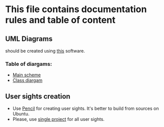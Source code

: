 # This file contains documentation rules and table of content

## UML Diagrams

should be created using [this](https://www.draw.io/) software.

### Table of diargams:

- [Main scheme](https://drive.google.com/file/d/0B4agh9l4MgaaakhnYjJ5SGpWUk0/view?usp=sharing)
- [Class diargam](https://drive.google.com/file/d/0BzEq7SIPrW2fYWVtMDdCbjVicjQ/view?usp=sharing)

## User sights creation

- Use [Pencil](https://github.com/prikhi/pencil#install) for creating user sights. It's better to build from sources on Ubuntu.
- Please, use [single project](./usights/) for all user sights.